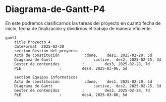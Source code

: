 # Diagrama-de-Gantt-P4
En este podremos clasificarnos las tareas del proyecto en cuanto fecha de inicio, fecha de finalización y dividirnos el trabajo de manera eficiente.
```mermaid
gantt
    title Proyecto 4
    dateFormat  2025-02-20
    section Gestión del proyecto
    Acta de constitución           :done,    des1, 2025-02-20, 5d
    Diagrama de Gantt                  :active,  des2, 2025-02-25, 3d
    Gester de contenidos          :         des3, 2025-02-28, 7d
    PLE                 :         des4, 2025-03-06, 5d

    section Equipos informaticos
    Acta de constitución           :done,    des1, 2025-02-20, 5d
    Diagrama de Gantt                  :active,  des2, 2025-02-25, 3d
    Gester de contenidos          :         des3, 2025-02-28, 7d
    PLE                 :         des4, 2025-03-06, 5d
